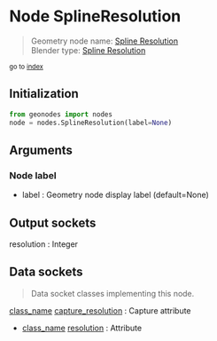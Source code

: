 
# Node SplineResolution

> Geometry node name: [Spline Resolution](https://docs.blender.org/manual/en/latest/modeling/geometry_nodes/material/spline_resolution.html)<br>
  Blender type: [Spline Resolution](https://docs.blender.org/api/current/bpy.types.GeometryNodeInputSplineResolution.html)
  
<sub>go to [index](/docs/index.md)</sub>

## Initialization

```python
from geonodes import nodes
node = nodes.SplineResolution(label=None)
```



## Arguments


### Node label

- label : Geometry node display label (default=None)

## Output sockets

resolution : Integer

## Data sockets

> Data socket classes implementing this node.
  
[class_name](/docs/sockets/Spline.md) [capture_resolution](/docs/sockets/Spline.md#capture_resolution) : Capture attribute
- [class_name](/docs/sockets/Spline.md) [resolution](/docs/sockets/Spline.md#resolution) : Attribute
  
